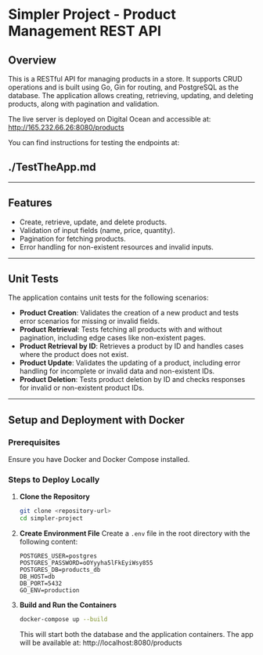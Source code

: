 # Simpler Project - Product Management REST API

## Overview
This is a RESTful API for managing products in a store. It supports CRUD operations and is built using Go, Gin for routing, and PostgreSQL as the database. The application allows creating, retrieving, updating, and deleting products, along with pagination and validation.

The live server is deployed on Digital Ocean and accessible at: http://165.232.66.26:8080/products

You can find instructions for testing the endpoints at:
## ./TestTheApp.md


---

## Features
- Create, retrieve, update, and delete products.
- Validation of input fields (name, price, quantity).
- Pagination for fetching products.
- Error handling for non-existent resources and invalid inputs.

---

## Unit Tests

The application contains unit tests for the following scenarios:
- **Product Creation**: Validates the creation of a new product and tests error scenarios for missing or invalid fields.
- **Product Retrieval**: Tests fetching all products with and without pagination, including edge cases like non-existent pages.
- **Product Retrieval by ID**: Retrieves a product by ID and handles cases where the product does not exist.
- **Product Update**: Validates the updating of a product, including error handling for incomplete or invalid data and non-existent IDs.
- **Product Deletion**: Tests product deletion by ID and checks responses for invalid or non-existent product IDs.

---

## Setup and Deployment with Docker

### Prerequisites
Ensure you have Docker and Docker Compose installed.

### Steps to Deploy Locally
1. **Clone the Repository**
    ```bash
    git clone <repository-url>
    cd simpler-project
    ```

2. **Create Environment File**
   Create a `.env` file in the root directory with the following content:
    ```env
    POSTGRES_USER=postgres
    POSTGRES_PASSWORD=oOYyyha5lFkEyiWsy855
    POSTGRES_DB=products_db
    DB_HOST=db
    DB_PORT=5432
    GO_ENV=production
    ```

3. **Build and Run the Containers**
    ```bash
    docker-compose up --build
    ```
   This will start both the database and the application containers. The app will be available at: http://localhost:8080/products




